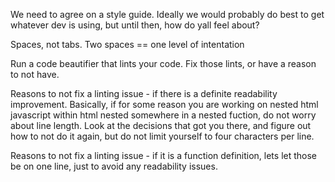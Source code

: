 We need to agree on a style guide. Ideally we would probably do best to get whatever dev is using, but until then, how do yall feel about?

Spaces, not tabs. Two spaces == one level of intentation

Run a code beautifier that lints your code. Fix those lints, or have a reason to not have.  

Reasons to not fix a linting issue - if there is a definite readability improvement. Basically, if for some reason you are working on nested html javascript within html nested somewhere in a nested fuction, do not worry about line length.  Look at the decisions that got you there, and figure out how to not do it again, but do not limit yourself to four characters per line. 

Reasons to not fix a linting issue - if it is a function definition, lets let those be on one line, just to avoid any readability issues. 